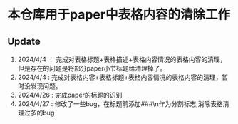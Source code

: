 # 本仓库用于paper中表格内容的清除工作

## Update
1. 2024/4/4  ：  完成对表格标题+表格描述+表格内容情况的表格内容的清理，但是存在的问题是将部分paper小节标题给清理掉了。
2. 2024/4/4  :   完成对表格内容+表格标题+表格内容情况的表格内容的清理，暂时没发现问题。
3. 2024/4/26 :   完成paper的标题的识别
4. 2024/4/27 :   修改了一些bug，在标题前添加###\n作为分割标志,消除表格清理过多的bug